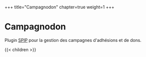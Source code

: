 +++
title="Campagnodon"
chapter=true
weight=1
+++

# Campagnodon

Plugin [SPIP](http://www.spip.net/) pour la gestion des campagnes d'adhésions et de dons.

{{< children >}}
